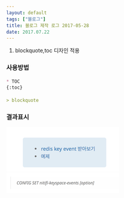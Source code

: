 ```yaml
---
layout: default
tags: ["블로그"]
title: 블로그 제작 로그 2017-05-28
date: 2017.07.22
---
```


1. blockquote,toc 디자인 적용  

### 사용방법

```markdown
* TOC
{:toc}

> blockquote
```

### 결과표시

![](/images/toc.png)
![](/images/blockquote.png)
